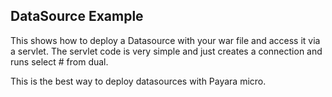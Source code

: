 DataSource Example
------------------

This shows how to deploy a Datasource with your war file and access it via a servlet.
The servlet code is very simple and just creates a connection and runs select # from dual.



 This is the best way to deploy datasources with Payara micro.